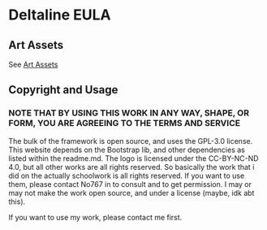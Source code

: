 # Deltaline EULA

## Art Assets
See [Art Assets](https://no767.github.io/Project-Deltaline-Docs/Art%20Assets/)

## Copyright and Usage
### NOTE THAT BY USING THIS WORK IN ANY WAY, SHAPE, OR FORM, YOU ARE AGREEING TO THE TERMS AND SERVICE

The bulk of the framework is open source, and uses the GPL-3.0 license. This website depends on the Bootstrap lib, and other dependencies as listed within the readme.md. The logo is licensed under the CC-BY-NC-ND 4.0, but all other works are all rights reserved. So basically the work that i did on the actually schoolwork is all rights reserved. If you want to use them, please contact No767 in to consult and to get permission. I may or may not make the work open source, and under a license (maybe, idk abt this). 

If you want to use my work, please contact me first.